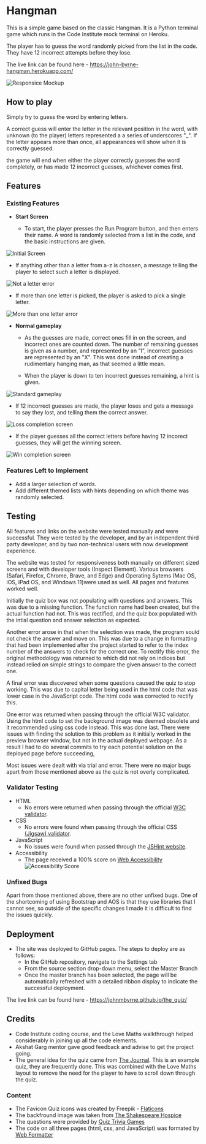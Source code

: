 # Hangman

This is a simple game based on the classic Hangman.  It is a Python terminal game which runs in the Code Institute mock terminal on Heroku.

The player has to guess the word randomly picked from the list in the code.  They have 12 incorrect attempts before they lose.

The live link can be found here - https://john-byrne-hangman.herokuapp.com/ 


![Responsice Mockup](images/mockup.png)

## How to play 

Simply try to guess the word by entering letters.

A correct guess will enter the letter in the relevant position in the word, with unknown (to the player) letters represented a a series of underscores "_".  If the letter appears more than once, all appearances will show when it is correctly guessed.

the game will end when either the player correctly guesses the word completely, or has made 12 incorrect guesses, whichever comes first.

## Features

### Existing Features

- __Start Screen__

  - To start, the player presses the Run Program button, and then enters their name.  A word is randomly selected from a list in the code, and the basic instructions are given.

![Initial Screen](images/start_screen.png)

  - If anything other than a letter from a-z is chossen, a message telling the player to select such a letter is displayed.

  ![Not a letter error](images/error.png)

  - If more than one letter is picked, the player is asked to pick a single letter.

  ![More than one letter error](images/error2.png)

- __Normal gameplay__

  - As the guesses are made, correct ones fill in on the screen, and incorrect ones are counted down.  The number of remaining guesses is given as a number, and represented by an "I", incorrect guesses are represented by an "X".  This was done instead of creating a rudimentary hanging man, as that seemed a little mean.

  - When the player is down to ten incorrect guesses remaining, a hint is given.

![Standard gameplay](images/gameplay.png)

- If 12 incorrect guesses are made, the player loses and gets a message to say they lost, and telling them the correct answer.

![Loss completion screen](images/loss.png)

- If the player guesses all the correct letters before having 12 incorect guesses, they will get the winning screen.

![Win completion screen](images/win.png)

### Features Left to Implement

- Add a larger selection of words.
- Add different themed lists with hints depending on which theme was randomly selected.

## Testing 

All features and links on the website were tested manually and were successful. They were tested by the developer, and by an independent third party developer, and by two non-technical users with now development experience.

The website was tested for responsiveness both manually on different sized screens and with developer tools (Inspect Element). Various browsers (Safari, Firefox, Chrome, Brave, and Edge) and Operating Sytems (Mac OS, iOS, iPad OS, and Windows 11)were used as well.  All pages and features worked well.

Initially the quiz box was not populating with questions and answers.  This was due to a missing function.  The function name had been created, but the actual function had not.  This was rectified, and the quiz box populated with the intial question and answer selection as expected.

Another error arose in that when the selection was made, the program sould not check the answer and move on.  This was due to a change in formatting that had been implemented after the project started to refer to the index number of the answers to check for the correct one.  To rectify this error, the original methodology was returned to which did not rely on indices but instead relied on simple strings to compare the given answer to the correct one.

A final error was discovered when some questions caused the quiz to stop working.  This was due to capital letter being used in the html code that was lower case in the JavaScript code.  The html code was corrected to rectify this.

One error was returned when passing through the official W3C validator. Using the html code to set the background image was deemed obsolete and it recommended using css code instead. This was done last.  There were issues with finding the solution to this problem as it initially worked in the preview browser window, but not in the actual deployed webpage.  As a result I had to do several commits to try each potential solution on the deployed page before succeeding,

Most issues were dealt with via trial and error.  There were no major bugs apart from those mentioned above as the quiz is not overly complicated.

### Validator Testing 

- HTML
  - No errors were returned when passing through the official [W3C validator](https://validator.w3.org/nu/?doc=https%3A%2F%2Fjohnmbyrne.github.io%2Fthe_quiz%2F).
- CSS
  - No errors were found when passing through the official CSS [(Jigsaw) validator](https://jigsaw.w3.org/css-validator/validator?uri=https%3A%2F%2Fjohnmbyrne.github.io%2Fthe_quiz%2F&profile=css3svg&usermedium=all&warning=1&vextwarning=&lang=en).
- JavaScript
  - No issues were found when passed through the [JSHint website](https://jshint.com/).
- Accessibility
  - The page received a 100% score on [Web Accessibility](https://www.webaccessibility.com/)
    ![Accessibility Score](assets/images/accessibility.png)

### Unfixed Bugs

Apart from those mentioned above, there are no other unfixed bugs. One of the shortcoming of using Bootstrap and AOS is that they use libraries that I cannot see, so outside of the specific changes I made it is difficult to find the issues quickly. 

## Deployment

- The site was deployed to GitHub pages. The steps to deploy are as follows: 
  - In the GitHub repository, navigate to the Settings tab 
  - From the source section drop-down menu, select the Master Branch
  - Once the master branch has been selected, the page will be automatically refreshed with a detailed ribbon display to indicate the successful deployment. 

The live link can be found here - https://johnmbyrne.github.io/the_quiz/ 

## Credits 

- Code Institute coding course, and the Love Maths walkthrough helped considerably in joining up all the code elements.
- Akshat Garg mentor gave good feedback and advise to get the project going.
- The general idea for the quiz came from [The Journal](https://www.thejournal.ie/gender-equality-4-5669124-Feb2022/). This is an example quiz, they are frequently done.  This was combined with the Love Maths layout to remove the need for the player to have to scroll down through the quiz.

### Content 

- The Favicon Quiz icons was created by Freepik - [Flaticons](https://www.flaticon.com/free-icons/quiz)
- The backfround image was taken from [The Shakespeare Hospice](https://www.theshakespearehospice.org.uk/Content/uploads/images/Quiz.jpg)
- The questions were provided by [Quiz Trivia Games](https://www.quiztriviagames.com/multiple-choice-trivia-questions/)
- The code on all three pages (html, css, and JavaScript) was formated by [Web Formatter](https://webformatter.com/)